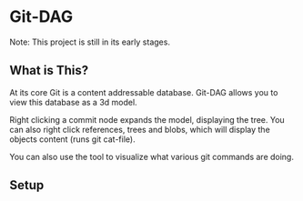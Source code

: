 # Git-DAG

Note: This project is still in its early stages.

## What is This?

At its core Git is a content addressable database. Git-DAG allows you to view this database as a 3d model.


Right clicking a commit node expands the model, displaying the tree. You can also right click references, trees and blobs, which will display the objects content (runs git cat-file).


You can also use the tool to visualize what various git commands are doing.


## Setup
